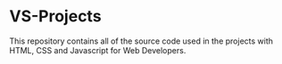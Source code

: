# VS-Projects
This repository contains all of the source code used in the projects with HTML, CSS and Javascript for Web Developers.

